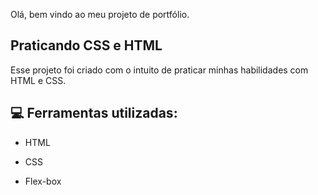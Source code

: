Olá, bem vindo ao meu projeto de portfólio.

## Praticando CSS e HTML

Esse projeto foi criado com o intuito de praticar minhas habilidades com HTML e CSS.

## 💻 Ferramentas utilizadas:

* HTML

* CSS

* Flex-box

